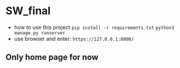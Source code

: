 # SW_final
- how to use this project
`pip install -r requirements.txt`
`python3 manage.py runserver`
- use browser and enter:
`https://127.0.0.1:8000/`
## Only home page for now